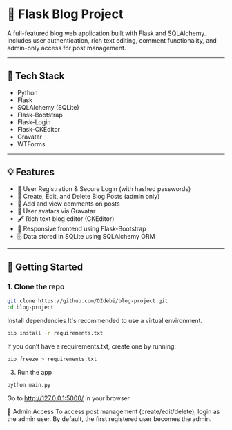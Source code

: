 # 📝 Flask Blog Project

A full-featured blog web application built with Flask and SQLAlchemy. 
Includes user authentication, rich text editing, comment functionality,
and admin-only access for post management.

---

## 🔧 Tech Stack

- Python
- Flask
- SQLAlchemy (SQLite)
- Flask-Bootstrap
- Flask-Login
- Flask-CKEditor
- Gravatar
- WTForms

---

## 💡 Features

- 🔐 User Registration & Secure Login (with hashed passwords)
- 📝 Create, Edit, and Delete Blog Posts (admin only)
- 💬 Add and view comments on posts
- 📸 User avatars via Gravatar
- 🖋 Rich text blog editor (CKEditor)
- 🎨 Responsive frontend using Flask-Bootstrap
- 🗄 Data stored in SQLite using SQLAlchemy ORM

---

## 🚀 Getting Started

### 1. Clone the repo

```bash
git clone https://github.com/OIdebi/blog-project.git
cd blog-project
```

Install dependencies
It's recommended to use a virtual environment.

```bash
pip install -r requirements.txt
```

If you don’t have a requirements.txt, create one by running:
```bash
pip freeze > requirements.txt
```

3. Run the app
```bash
python main.py
```
Go to http://127.0.0.1:5000/ in your browser.

🔐 Admin Access
To access post management (create/edit/delete), login as the admin user.
By default, the first registered user becomes the admin.
